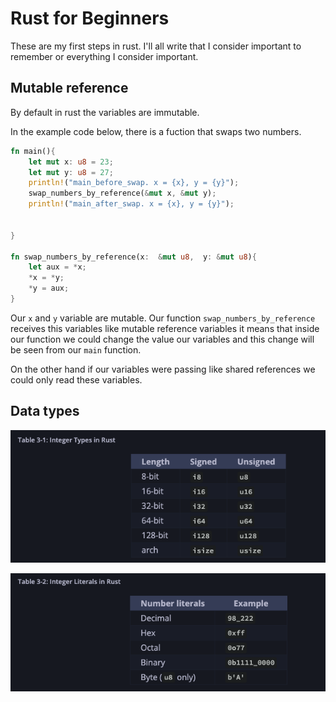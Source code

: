 # Rust for Beginners

These are my first steps in rust. I'll all write that I consider important to remember or everything I consider important.


## Mutable reference
By default in rust the variables are immutable. 

In the example code below, there is a fuction that swaps two numbers.

```rust
fn main(){
    let mut x: u8 = 23;
    let mut y: u8 = 27;
    println!("main_before_swap. x = {x}, y = {y}");
    swap_numbers_by_reference(&mut x, &mut y);
    println!("main_after_swap. x = {x}, y = {y}");


}

fn swap_numbers_by_reference(x:  &mut u8,  y: &mut u8){
    let aux = *x;
    *x = *y;
    *y = aux;
}
```

Our `x` and `y` variable are mutable. Our function `swap_numbers_by_reference` receives this variables like mutable reference variables it means that inside our function we could change the value our variables and this change will be seen from our `main` function. 

On the other hand if our variables were passing like shared references we could only read these variables. 



## Data types

![alt text](./resources/integer_type_rust.png)

![alt text](./resources/integer_literal.png)


